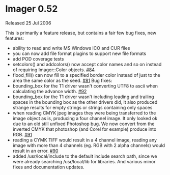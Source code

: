 # Imager 0.52

Released 25 Jul 2006

This is primarily a feature release, but contains a fair few bug fixes, new features:
- ability to read and write MS Windows ICO and CUR files
- you can now add file format plugins to support new file formats
- add POD coverage tests
- setcolors() and addcolors() now accept color names and so on instead of requiring Imager::Color objects. [#84](https://github.com/tonycoz/imager/issues/84)
- flood_fill() can now fill to a specified border color instead of just to the area the same color as the seed. [#81](https://github.com/tonycoz/imager/issues/81)
Bug fixes:
- bounding_box for the T1 driver wasn't converting UTF8 to ascii when calculating the advance width. [#92](https://github.com/tonycoz/imager/issues/92)
- bounding_box for the T1 driver wasn't including leading and trailing spaces in the bounding box as the other drivers did, it also produced strange results for empty strings or strings containing only spaces
- when reading CMYK jpeg images they were being transferred to the image object as is, producing a four channel image. It only looked ok due to an old still unfixed Photoshop bug. We now convert from the inverted CMYK that photoshop (and Corel for example) produce into RGB. [#91](https://github.com/tonycoz/imager/issues/91)
- reading a CYMK TIFF would result in a 4 channel image, reading any image with more than 4 channels (eg. RGB with 2 alpha channels) would result in an error. [#90](https://github.com/tonycoz/imager/issues/90)
- added /usr/local/include to the default include search path, since we were already searching /usr/local/lib for libraries.
And various minor fixes and documentation updates.